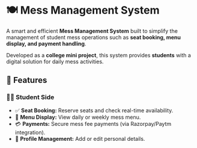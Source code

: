 # 🍽️ Mess Management System

A smart and efficient **Mess Management System** built to simplify the management of student mess operations such as **seat booking, menu display, and payment handling**.  

Developed as a **college mini project**, this system provides **students** with a digital solution for daily mess activities.

## 🚀 Features

### 👨‍🎓 Student Side
- ✅ **Seat Booking:** Reserve seats and check real-time availability.  
- 📅 **Menu Display:** View daily or weekly mess menu.  
- 💳 **Payments:** Secure mess fee payments (via Razorpay/Paytm integration).  
- 🧾 **Profile Management:** Add or edit personal details. 
